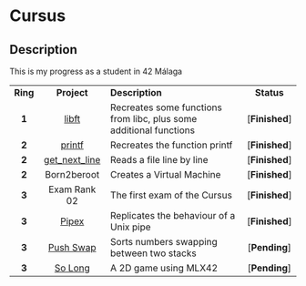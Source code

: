 # Cursus

## Description

This is my progress as a student in 42 Málaga

<table>
	<tr>
		<td align="center"><strong>Ring</strong></td>
		<td align="center"><strong>Project</strong></td>
		<td><strong>Description</strong></td>
		<td align="center"><strong>Status</strong></td>
	</tr>
	<tr>
		<td align="center"><strong>1</strong></td>
		<td align="center"><a href = "https://github.com/SrVariable/libft">libft</a></td>
		<td>Recreates some functions from libc, plus some additional functions</td>
		<td align="center">[<strong>Finished</strong>]</td>
	</tr>
	<tr>
		<td align="center"><strong>2</strong></td>
		<td align="center"><a href = "https://github.com/SrVariable/printf">printf</a></td>
		<td>Recreates the function printf</td>
		<td align="center">[<strong>Finished</strong>]</td>
	</tr>
	<tr>
		<td align="center"><strong>2</strong></td>
		<td align="center"><a href = "https://github.com/SrVariable/get_next_line">get_next_line</a></td>
		<td>Reads a file line by line</td>
		<td align="center">[<strong>Finished</strong>]</td>
	</tr>
	<tr>
		<td align="center"><strong>2</strong></td>
		<td align="center">Born2beroot</td>
		<td>Creates a Virtual Machine</td>
		<td align="center">[<strong>Finished</strong>]</td>
	</tr>
	<tr>
		<td align="center"><strong>3</strong></td>
		<td align="center">Exam Rank 02</td>
		<td>The first exam of the Cursus</td>
		<td align="center">[<strong>Finished</strong>]</td>
	</tr>
	<tr>
		<td align="center"><strong>3</strong></td>
		<td align="center"><a href="https://github.com/SrVariable/pipex">Pipex</td>
		<td>Replicates the behaviour of a Unix pipe</td>
		<td align="center">[<strong>Finished</strong>]</td>
	</tr>
	<tr>
		<td align="center"><strong>3</strong></td>
		<td align="center"><a href="https://github.com/SrVariable/push_swap">Push Swap</td>
		<td>Sorts numbers swapping between two stacks</td>
		<td align="center">[<strong>Pending</strong>]</td>
	</tr>
	<tr>
		<td align="center"><strong>3</strong></td>
		<td align="center"><a href="https://github.com/SrVariable/so_long">So Long</td>
		<td>A 2D game using MLX42</td>
		<td align="center">[<strong>Pending</strong>]</td>
	</tr>
</table>
